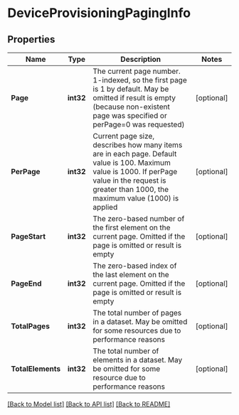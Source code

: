 # DeviceProvisioningPagingInfo

## Properties

Name | Type | Description | Notes
------------ | ------------- | ------------- | -------------
**Page** | **int32** | The current page number. 1-indexed, so the first page is 1 by default. May be omitted if result is empty (because non-existent page was specified or perPage&#x3D;0 was requested) | [optional] 
**PerPage** | **int32** | Current page size, describes how many items are in each page. Default value is 100. Maximum value is 1000. If perPage value in the request is greater than 1000, the maximum value (1000) is applied | [optional] 
**PageStart** | **int32** | The zero-based number of the first element on the current page. Omitted if the page is omitted or result is empty | [optional] 
**PageEnd** | **int32** | The zero-based index of the last element on the current page. Omitted if the page is omitted or result is empty | [optional] 
**TotalPages** | **int32** | The total number of pages in a dataset. May be omitted for some resources due to performance reasons | [optional] 
**TotalElements** | **int32** | The total number of elements in a dataset. May be omitted for some resource due to performance reasons | [optional] 

[[Back to Model list]](../README.md#documentation-for-models) [[Back to API list]](../README.md#documentation-for-api-endpoints) [[Back to README]](../README.md)


